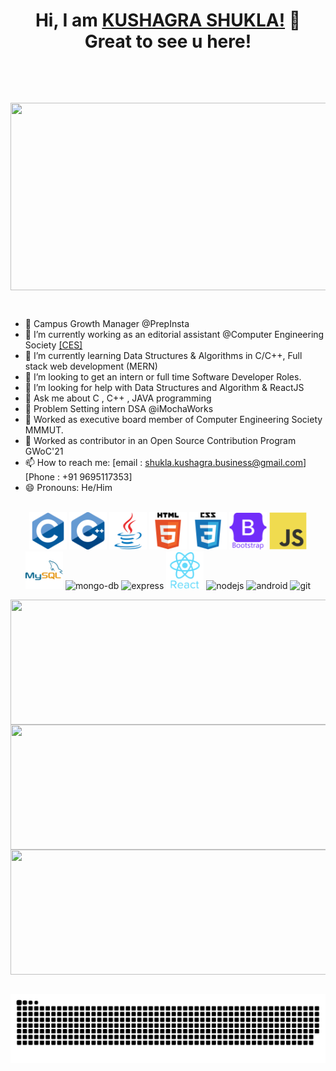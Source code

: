 <h1 align="center">Hi, I am <a href="https://kushagra-portfolio-react.netlify.app/">KUSHAGRA SHUKLA!</a> 👋 Great to see u here!</h1>
<br>
<p align="left"> <img src="https://komarev.com/ghpvc/?username=SHUKLA-KUSHAGRA&label=Profile%20views&color=0e75b6&style=flat" alt="" /> </p>
<p align="left"> <img src="https://github-profile-trophy.vercel.app/?username=SHUKLA-KUSHAGRA" alt="" style="display:flex;width:200%;height:300px"/> </p>
<br>


- 🔭 Campus Growth Manager @PrepInsta
- 🔭 I’m currently working as an editorial assistant @Computer Engineering Society [[CES]](https://www.linkedin.com/company/cesmmmut/)
- 🌱 I’m currently learning Data Structures & Algorithms in C/C++, Full stack web development (MERN)
- 🌱 I’m looking to get an intern or full time Software Developer Roles. 
- 🤔 I’m looking for help with Data Structures and Algorithm & ReactJS
- 💬 Ask me about C , C++ , JAVA programming
- 🔭 Problem Setting intern DSA @iMochaWorks
- 🔭 Worked as executive board member of Computer Engineering Society MMMUT.
- 🔭 Worked as contributor in an Open Source Contribution Program GWoC'21
- 📫 How to reach me: [email : shukla.kushagra.business@gmail.com] [Phone : +91 9695117353]
- 😄 Pronouns: He/Him
<br><br>
<p align="center">
<img src="https://raw.githubusercontent.com/devicons/devicon/master/icons/c/c-original.svg" alt="C" width="60" height="60"/>
<img src="https://raw.githubusercontent.com/devicons/devicon/master/icons/cplusplus/cplusplus-original.svg" alt="C++" width="60" height="60"/>
<img src="https://raw.githubusercontent.com/devicons/devicon/master/icons/java/java-original.svg" alt="JAVA" width="60" height="60"/>
<img src="https://raw.githubusercontent.com/devicons/devicon/master/icons/html5/html5-original-wordmark.svg" alt="HTML5" width="60" height="60"/>
<img src="https://raw.githubusercontent.com/devicons/devicon/master/icons/css3/css3-original-wordmark.svg" alt="CSS3" width="60" height="60"/>
<img src="https://raw.githubusercontent.com/devicons/devicon/master/icons/bootstrap/bootstrap-plain-wordmark.svg" alt="bootstrap" width="60" height="60"/>
<img src="https://raw.githubusercontent.com/devicons/devicon/master/icons/javascript/javascript-original.svg" alt="Javascript" width="60" height="60"/>
<img src="https://raw.githubusercontent.com/devicons/devicon/master/icons/mysql/mysql-original-wordmark.svg" alt="mysql" width="60" height="60"/>
<img src="https://cdn.jsdelivr.net/gh/devicons/devicon/icons/mongodb/mongodb-original-wordmark.svg" alt="mongo-db" width="60px" height="60px" />
<img src="https://icongr.am/devicon/express-original-wordmark.svg?size=109&color=5adb14" alt="express" width="60px" height="60px"/>         
<img src="https://raw.githubusercontent.com/devicons/devicon/master/icons/react/react-original-wordmark.svg" alt="react" width="60" height="60"/>
<img src="https://cdn.jsdelivr.net/gh/devicons/devicon/icons/nodejs/nodejs-original-wordmark.svg" alt="nodejs" width="60" height="60"/>
<img src="https://cdn.jsdelivr.net/gh/devicons/devicon/icons/android/android-original-wordmark.svg" alt="android" width="60" height="60"/>
<img src="https://www.vectorlogo.zone/logos/git-scm/git-scm-icon.svg" alt="git" width="60" height="60"/>
</p>
<img src="https://github-readme-stats.vercel.app/api/top-langs?username=SHUKLA-KUSHAGRA&show_icons=true&theme=tokyonight&locale=en&layout=compact" alt="" style="display: block;width: 150%;height:200px" />
<img src="https://github-readme-stats.vercel.app/api?username=SHUKLA-KUSHAGRA&show_icons=true&theme=tokyonight&locale=en&layout=compact" alt="" style="display: block;width: 150%;height:200px""/>
<img src="https://github-readme-streak-stats.herokuapp.com/?user=SHUKLA-KUSHAGRA&show_icons=true&theme=tokyonight" alt="" style="display:block;width:150%;height:200px" />
<br>
<p align="center">
<picture>
  <source media="(prefers-color-scheme: dark)" srcset="https://raw.githubusercontent.com/platane/platane/output/github-contribution-grid-snake-dark.svg">
  <source media="(prefers-color-scheme: light)" srcset="https://raw.githubusercontent.com/platane/platane/output/github-contribution-grid-snake.svg">
  <img alt="github contribution grid snake animation" src="https://raw.githubusercontent.com/platane/platane/output/github-contribution-grid-snake.svg">
</picture>
</p>
